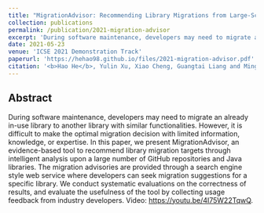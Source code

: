 ```yaml
---
title: "MigrationAdvisor: Recommending Library Migrations from Large-Scale Open-Source Data"
collection: publications
permalink: /publication/2021-migration-advisor
excerpt: 'During software maintenance, developers may need to migrate an already in-use library to another library with similar functionalities. However, it is difficult to make the optimal migration decision with limited information, knowledge, or expertise. In this paper, we present MigrationAdvisor, an evidence-based tool to recommend library migration targets through intelligent analysis upon a large number of GitHub repositories and Java libraries. The migration advisories are provided through a search engine style web service where developers can seek migration suggestions for a specific library. We conduct systematic evaluations on the correctness of results, and evaluate the usefulness of the tool by collecting usage feedback from industry developers. Video: https://youtu.be/4I75W22TqwQ.'
date: 2021-05-23
venue: 'ICSE 2021 Demonstration Track'
paperurl: 'https://hehao98.github.io/files/2021-migration-advisor.pdf'
citation: '<b>Hao He</b>, Yulin Xu, Xiao Cheng, Guangtai Liang and Minghui Zhou. MigrationAdvisor: Recommending LibraryMigrations from Large-Scale Open-Source Data. Accepted by ICSE 2021 Demonstration Track. Acceptance Rate: 37.1% (23/62). <a href="https://hehao98.github.io/files/2021-migration-advisor.pdf" target="_blank">PDF</a>.'
---
```


## Abstract

During software maintenance, developers may need to migrate an already in-use library to another library with similar functionalities. However, it is difficult to make the optimal migration decision with limited information, knowledge, or expertise. In this paper, we present MigrationAdvisor, an evidence-based tool to recommend library migration targets through intelligent analysis upon a large number of GitHub repositories and Java libraries. The migration advisories are provided through a search engine style web service where developers can seek migration suggestions for a specific library. We conduct systematic evaluations on the correctness of results, and evaluate the usefulness of the tool by collecting usage feedback from industry developers. Video: https://youtu.be/4I75W22TqwQ.
